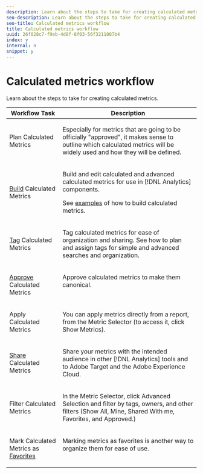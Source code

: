 ```yaml
---
description: Learn about the steps to take for creating calculated metrics.
seo-description: Learn about the steps to take for creating calculated metrics.
seo-title: Calculated metrics workflow
title: Calculated metrics workflow
uuid: 26f028c7-f9eb-4d8f-8f03-56f3211087b4
index: y
internal: n
snippet: y
---
```


# Calculated metrics workflow

Learn about the steps to take for creating calculated metrics.

<table id="table_1BA135D9953142C08CA4EE0E9262C8F9"> 
 <thead> 
  <tr> 
   <th colname="col1" class="entry"> Workflow Task </th> 
   <th colname="col2" class="entry"> Description </th> 
  </tr> 
 </thead>
 <tbody> 
  <tr> 
   <td colname="col1" valign="middle" align="left"> <p><img placement="break" align="left" href="assets/step1_icon.png" id="image_A577C7D3DE26453FB08DFB319562AE3A" /> Plan Calculated Metrics </p> </td> 
   <td colname="col2" valign="top" align="left"> <p>Especially for metrics that are going to be officially "approved", it makes sense to outline which calculated metrics will be widely used and how they will be defined. </p> </td> 
  </tr> 
  <tr> 
   <td colname="col1" valign="middle" align="left"> <p><img placement="break" align="left" href="assets/step2_icon.png" id="image_E08CFAF3C6304149ADD1969295719374" /> <a href="../../../../components/c-calcmetrics/c-workflow/cm-workflow/c-build-metrics/cm-build-metrics.md#concept_5EC82A91EB9C44FC870326C85F9D0B18" format="dita" scope="local"> Build</a> Calculated Metrics </p> </td> 
   <td colname="col2" valign="top" align="left"> <p>Build and edit calculated and advanced calculated metrics for use in [!DNL Analytics] components. </p> <p>See <a href="../../../../components/c-calcmetrics/c-workflow/cm-workflow/c-build-metrics/cm-build-metrics.md#concept_5EC82A91EB9C44FC870326C85F9D0B18" format="dita" scope="local"> examples</a> of how to build calculated metrics. </p> </td> 
  </tr> 
  <tr> 
   <td colname="col1" valign="middle" align="left"> <p><img placement="break" align="left" href="assets/step3_icon.png" id="image_47F7BD9D28124244AED0DAE49C279BDA" /> <a href="../../../../components/c-calcmetrics/c-workflow/cm-workflow/cm-tagging.md#concept_EBFF204FD1004706B474487085652D89" format="dita" scope="local"> Tag</a> Calculated Metrics </p> </td> 
   <td colname="col2" valign="top" align="left"> <p>Tag calculated metrics for ease of organization and sharing. See how to plan and assign tags for simple and advanced searches and organization. </p> </td> 
  </tr> 
  <tr> 
   <td colname="col1" valign="middle" align="left"> <p><img placement="break" align="left" href="assets/step4_icon.png" id="image_EBE21C67B34646D2949D3429485C555C" /> <a href="../../../../components/c-calcmetrics/c-workflow/cm-workflow/cm-approving.md#concept_9CEBA2430EC7404FAC29D9183B95EFA8" format="dita" scope="local"> Approve</a> Calculated Metrics </p> </td> 
   <td colname="col2" valign="top" align="left"> <p>Approve calculated metrics to make them canonical. </p> </td> 
  </tr> 
  <tr> 
   <td colname="col1" valign="middle" align="left"> <p><img placement="break" align="left" href="assets/step5_icon.png" id="image_55B8B2032C034F199291F5BCEE32F585" /> Apply Calculated Metrics </p> </td> 
   <td colname="col2" valign="top" align="left"> <p>You can apply metrics directly from a report, from the Metric Selector (to access it, click <span class="uicontrol"> Show Metrics</span>). </p> </td> 
  </tr> 
  <tr> 
   <td colname="col1" valign="middle" align="left"> <p><img placement="break" align="left" href="assets/step6_icon.png" id="image_5B467C413445415C8DF0DA5F518B3663" /> <a href="../../../../components/c-calcmetrics/c-workflow/cm-workflow/cm-sharing.md#concept_534DC78100A64B72854F335C84A16B34" format="dita" scope="local"> Share</a> Calculated Metrics </p> </td> 
   <td colname="col2" valign="top" align="left"> <p>Share your metrics with the intended audience in other [!DNL Analytics] tools and to Adobe Target and the Adobe Experience Cloud. </p> </td> 
  </tr> 
  <tr> 
   <td colname="col1" valign="middle" align="left"> <p><img placement="break" align="left" href="assets/step7_icon.png" id="image_B5AD3F1CB9AD4F9F8312B731FA81223D" /> Filter Calculated Metrics </p> </td> 
   <td colname="col2" valign="top" align="left"> <p>In the Metric Selector, click <span class="uicontrol"> Advanced Selection</span> and filter by tags, owners, and other filters (Show All, Mine, Shared With me, Favorites, and Approved.) </p> </td> 
  </tr> 
  <tr> 
   <td colname="col1" valign="middle" align="left"> <p><img placement="break" align="left" href="assets/step8_icon.png" id="image_1AC6288982A8463C91B809644AA979FC" /> Mark Calculated Metrics as <a href="../../../../components/c-calcmetrics/c-workflow/cm-workflow/cm-finding.md#concept_A09845053A934CB7B755391D76E76C08" format="dita" scope="local"> Favorites</a> </p> </td> 
   <td colname="col2" valign="top" align="left"> <p>Marking metrics as favorites is another way to organize them for ease of use. </p> </td> 
  </tr> 
 </tbody> 
</table>

